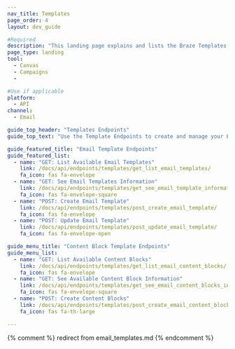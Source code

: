 ```yaml
---
nav_title: Templates
page_order: 4
layout: dev_guide

#Required
description: "This landing page explains and lists the Braze Templates Endpoints for Email and Email Content Blocks."
page_type: landing
tool:
  - Canvas
  - Campaigns
  -

#Use if applicable
platform:
  - API
channel:
  - Email

guide_top_header: "Templates Endpoints"
guide_top_text: "Use the Template Endpoints to create and manage your Email and Content Block templates."

guide_featured_title: "Email Template Endpoints"
guide_featured_list:
  - name: "GET: List Available Email Templates"
    link: /docs/api/endpoints/templates/get_list_email_templates/
    fa_icon: fas fa-envelope
  - name: "GET: See Email Templates Information"
    link: /docs/api/endpoints/templates/get_see_email_template_information/
    fa_icon: fas fa-envelope-square
  - name: "POST: Create Email Template"
    link: /docs/api/endpoints/templates/post_create_email_template/
    fa_icon: fas fa-envelope
  - name: "POST: Update Email Template"
    link: /docs/api/endpoints/templates/post_update_email_template/
    fa_icon: fas fa-envelope-open

guide_menu_title: "Content Block Template Endpoints"
guide_menu_list:
  - name: "GET: List Available Content Blocks"
    link: /docs/api/endpoints/templates/get_list_email_content_blocks/
    fa_icon: fas fa-envelope
  - name: "GET: See Available Content Block Information"
    link: /docs/api/endpoints/templates/get_see_email_content_blocks_information/
    fa_icon: fas fa-envelope-square
  - name: "POST: Create Content Blocks"
    link: /docs/api/endpoints/templates/post_create_email_content_block/
    fa_icon: fas fa-th-large

---
```


{% comment %}
redirect from email_templates.md
{% endcomment %}

<br>
<br>
